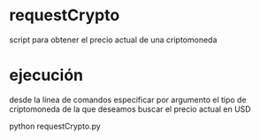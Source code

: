 # requestCrypto
script para obtener el precio actual de una criptomoneda

# ejecución
desde la línea de comandos especificar por argumento el tipo de criptomoneda de la que deseamos buscar el precio actual en USD

python requestCrypto.py <criptomoneda>

